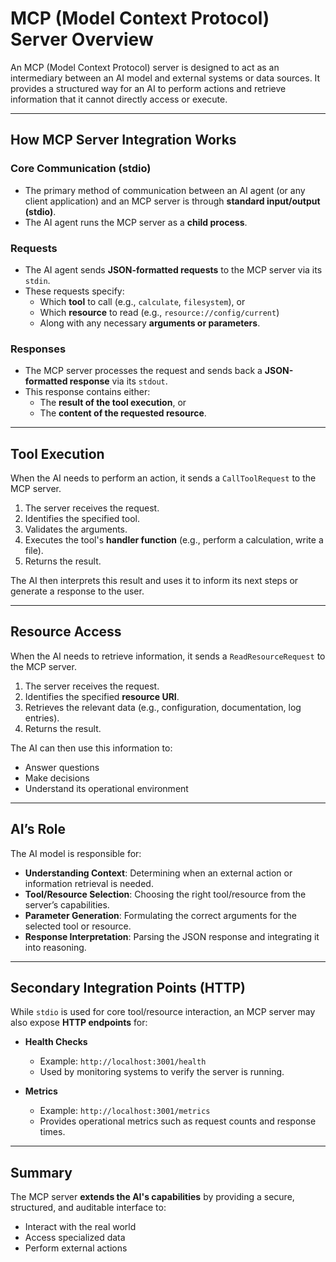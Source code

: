 # MCP (Model Context Protocol) Server Overview

An MCP (Model Context Protocol) server is designed to act as an intermediary between an AI model and external systems or data sources. It provides a structured way for an AI to perform actions and retrieve information that it cannot directly access or execute.

---

## How MCP Server Integration Works

### Core Communication (stdio)
- The primary method of communication between an AI agent (or any client application) and an MCP server is through **standard input/output (stdio)**.
- The AI agent runs the MCP server as a **child process**.

### Requests
- The AI agent sends **JSON-formatted requests** to the MCP server via its `stdin`.
- These requests specify:
    - Which **tool** to call (e.g., `calculate`, `filesystem`), or
    - Which **resource** to read (e.g., `resource://config/current`)
    - Along with any necessary **arguments or parameters**.

### Responses
- The MCP server processes the request and sends back a **JSON-formatted response** via its `stdout`.
- This response contains either:
    - The **result of the tool execution**, or
    - The **content of the requested resource**.

---

## Tool Execution
When the AI needs to perform an action, it sends a `CallToolRequest` to the MCP server.

1. The server receives the request.
2. Identifies the specified tool.
3. Validates the arguments.
4. Executes the tool's **handler function** (e.g., perform a calculation, write a file).
5. Returns the result.

The AI then interprets this result and uses it to inform its next steps or generate a response to the user.

---

## Resource Access
When the AI needs to retrieve information, it sends a `ReadResourceRequest` to the MCP server.

1. The server receives the request.
2. Identifies the specified **resource URI**.
3. Retrieves the relevant data (e.g., configuration, documentation, log entries).
4. Returns the result.

The AI can then use this information to:
- Answer questions
- Make decisions
- Understand its operational environment

---

## AI’s Role

The AI model is responsible for:

- **Understanding Context**: Determining when an external action or information retrieval is needed.
- **Tool/Resource Selection**: Choosing the right tool/resource from the server’s capabilities.
- **Parameter Generation**: Formulating the correct arguments for the selected tool or resource.
- **Response Interpretation**: Parsing the JSON response and integrating it into reasoning.

---

## Secondary Integration Points (HTTP)

While `stdio` is used for core tool/resource interaction, an MCP server may also expose **HTTP endpoints** for:

- **Health Checks**
    - Example: `http://localhost:3001/health`
    - Used by monitoring systems to verify the server is running.

- **Metrics**
    - Example: `http://localhost:3001/metrics`
    - Provides operational metrics such as request counts and response times.

---

## Summary

The MCP server **extends the AI's capabilities** by providing a secure, structured, and auditable interface to:
- Interact with the real world
- Access specialized data
- Perform external actions  
